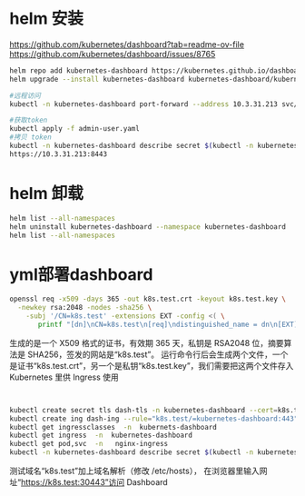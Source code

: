 
# helm 安装
https://github.com/kubernetes/dashboard?tab=readme-ov-file
https://github.com/kubernetes/dashboard/issues/8765
```bash
helm repo add kubernetes-dashboard https://kubernetes.github.io/dashboard/
helm upgrade --install kubernetes-dashboard kubernetes-dashboard/kubernetes-dashboard --create-namespace --namespace kubernetes-dashboard --set kong.admin.tls.enabled=false

#远程访问
kubectl -n kubernetes-dashboard port-forward --address 10.3.31.213 svc/kubernetes-dashboard-kong-proxy 8443:443

#获取token
kubectl apply -f admin-user.yaml
#拷贝 token
kubectl -n kubernetes-dashboard describe secret $(kubectl -n kubernetes-dashboard get secret | grep admin-user | awk '{print $1}')
https://10.3.31.213:8443
```

# helm 卸载
```bash
helm list --all-namespaces
helm uninstall kubernetes-dashboard --namespace kubernetes-dashboard
helm list --all-namespaces
```

# yml部署dashboard
```bash
openssl req -x509 -days 365 -out k8s.test.crt -keyout k8s.test.key \
  -newkey rsa:2048 -nodes -sha256 \
    -subj '/CN=k8s.test' -extensions EXT -config <( \
       printf "[dn]\nCN=k8s.test\n[req]\ndistinguished_name = dn\n[EXT]\nsubjectAltName=DNS:k8s.test\nkeyUsage=digitalSignature\nextendedKeyUsage=serverAuth")
```
生成的是一个 X509 格式的证书，有效期 365 天，私钥是 RSA2048 位，摘要算法是 SHA256，签发的网站是“k8s.test”。
运行命令行后会生成两个文件，一个是证书“k8s.test.crt”，另一个是私钥“k8s.test.key”，我们需要把这两个文件存入 Kubernetes 里供 Ingress 使用
```bash


kubectl create secret tls dash-tls -n kubernetes-dashboard --cert=k8s.test.crt --key=k8s.test.key --dry-run=client -o yaml  > cert.yml
kubectl create ing dash-ing --rule="k8s.test/=kubernetes-dashboard:443" --class=dash-ink -n kubernetes-dashboard --dry-run=client -o yaml
kubectl get ingressclasses  -n  kubernets-dashboard
kubectl get ingress  -n  kubernetes-dashboard
kubectl get pod,svc  -n   nginx-ingress 
kubectl -n kubernetes-dashboard describe secret $(kubectl -n kubernetes-dashboard get secret | grep admin-user | awk '{print $1}')
```
测试域名“k8s.test”加上域名解析（修改 /etc/hosts），
在浏览器里输入网址“https://k8s.test:30443”访问 Dashboard